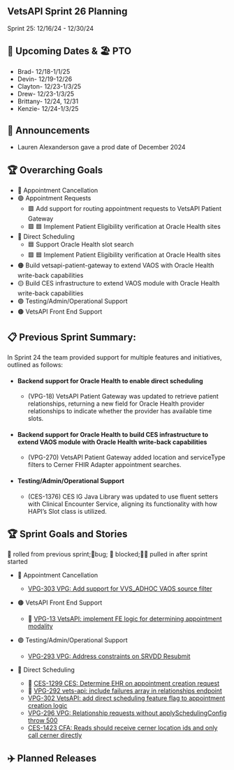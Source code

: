 ## VetsAPI Sprint 26 Planning
Sprint 25: 12/16/24 - 12/30/24

## 📅 Upcoming Dates  & 🏖️ PTO
  * Brad- 12/18-1/1/25
  * Devin- 12/19-12/26
  * Clayton- 12/23-1/3/25
  * Drew- 12/23-1/3/25
  * Brittany- 12/24, 12/31
  * Kenzie- 12/24-1/3/25

## 📣 Announcements
* Lauren Alexanderson gave a prod date of December 2024

## 🏆 Overarching Goals
* 🔴 Appointment Cancellation
* 🟢 Appointment Requests
  * 🟩 Add support for routing appointment requests to VetsAPI Patient Gateway
  * 🟩 🟦 Implement Patient Eligibility verification at Oracle Health sites 
* 🔵 Direct Scheduling
  * 🟦 Support Oracle Health slot search
  *  🟩 🟦 Implement Patient Eligibility verification at Oracle Health sites
* 🟠 Build vetsapi-patient-gateway to extend VAOS with Oracle Health write-back capabilities
* 🟡 Build CES infrastructure to extend VAOS module with Oracle Health write-back capabilities
* 🟣 Testing/Admin/Operational Support
* 🟤 VetsAPI Front End Support
   
## 📋 Previous Sprint Summary:
In Sprint 24 the team provided support for multiple features and initiatives, outlined as follows:  
* #### Backend support for Oracle Health to enable direct scheduling
    * (VPG-18) VetsAPI Patient Gateway was updated to retrieve patient relationships, returning a new field for Oracle Health provider relationships to indicate whether the provider has available time slots. 
* #### Backend support for Oracle Health to build CES infrastructure to extend VAOS module with Oracle Health write-back capabilities
    * (VPG-270) VetsAPI Patient Gateway added location and serviceType filters to Cerner FHIR Adapter appointment searches. 
* #### Testing/Admin/Operational Support
    * (CES-1376) CES IG Java Library was updated to use fluent setters with Clinical Encounter Service, aligning its functionality with how HAPI’s Slot class is utilized.
      
## 🏆 Sprint Goals and Stories
🚧 rolled from previous sprint;🐞bug; 🚫 blocked;🧗‍♀️ pulled in after sprint started 
* 🔴 Appointment Cancellation
   * [VPG-303 VPG: Add support for VVS_ADHOC VAOS source filter](https://issues.mobilehealth.va.gov/browse/VPG-303)

*  🟤 VetsAPI Front End Support
   * 🚧 [VPG-13 VetsAPI: implement FE logic for determining appointment modality](https://issues.mobilehealth.va.gov/browse/VPG-13) 

* 🟣 Testing/Admin/Operational Support
   * [VPG-293 VPG: Address constraints on SRVDD Resubmit](https://issues.mobilehealth.va.gov/browse/VPG-293)
  
* 🔵 Direct Scheduling
   * 🚧 [CES-1299 CES: Determine EHR on appointment creation request](https://issues.mobilehealth.va.gov/browse/CES-1299)
   * 🚧 [VPG-292 vets-api: include failures array in relationships endpoint](https://issues.mobilehealth.va.gov/browse/VPG-292)
   * [VPG-302 VetsAPI: add direct scheduling feature flag to appointment creation logic](https://issues.mobilehealth.va.gov/browse/VPG-302)
   * [VPG-296 VPG: Relationship requests without applySchedulingConfig throw 500](https://issues.mobilehealth.va.gov/browse/VPG-296)
   * [CES-1423 CFA: Reads should receive cerner location ids and only call cerner directly](https://issues.mobilehealth.va.gov/browse/CES-1423)

## ✈️ Planned Releases
